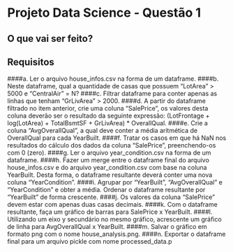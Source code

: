 ﻿#  Projeto Data Science - Questão 1 

## O que vai ser feito?

####
## Requisitos

####a. Ler o arquivo house_infos.csv na forma de um dataframe.
####b. Neste dataframe, qual a quantidade de casas que possuem “LotArea” > 5000 e “CentralAir” = N?
####c. Filtrar dataframe para conter apenas as linhas que tenham “GrLivArea” > 2000.
####d. A partir do dataframe filtrado no item anterior, crie uma coluna “SalePrice”, os valores desta coluna deverão ser o resultado da seguinte expressão: (LotFrontage + log(LotArea) + TotalBsmtSF + GrLivArea) * OverallQual.
####e. Crie a coluna “AvgOverallQual”, a qual deve conter a média aritmética de OverallQual para cada YearBuilt.
####f. Tratar os casos em que há NaN nos resultados do cálculo dos dados da coluna “SalePrice”, preenchendo-os com 0 (zero).
####g. Ler o arquivo year_condition.csv na forma de um dataframe.
####h. Fazer um merge entre o dataframe final do arquivo house_infos.csv e do arquivo year_condition.csv com base na coluna YearBuilt. Desta forma, o dataframe resultante deverá conter uma nova coluna “YearCondition”.
####i. Agrupar por “YearBuilt”, “AvgOverallQual” e “YearCondition” e obter a média. Ordenar o dataframe resultante por “YearBuilt” de forma crescente.
####j. Os valores da coluna “SalePrice” devem estar com apenas duas casas decimais.
####k. Com o dataframe resultante, faça um gráfico de barras para SalePrice x YearBuilt.
####l. Utilizando um eixo y secundário no mesmo gráfico, acrescente um gráfico de linha para AvgOverallQual x YearBuilt.
####m. Salvar o gráfico em formato png com o nome house_analysis.png.
####n. Exportar o dataframe final para um arquivo pickle com nome processed_data.p

## 
## 
## 

